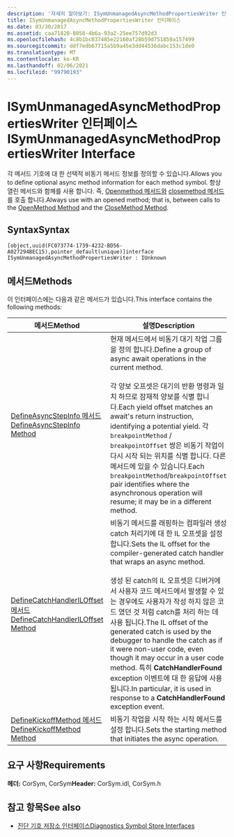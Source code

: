 ```yaml
---
description: '자세히 알아보기: ISymUnmanagedAsyncMethodPropertiesWriter 인터페이스'
title: ISymUnmanagedAsyncMethodPropertiesWriter 인터페이스
ms.date: 03/30/2017
ms.assetid: caa71820-8058-4b6a-93a2-25ee757d92d3
ms.openlocfilehash: 4c8b1bc037485e22160af28b59d751859a157499
ms.sourcegitcommit: ddf7edb67715a5b9a45e3dd44536dabc153c1de0
ms.translationtype: MT
ms.contentlocale: ko-KR
ms.lasthandoff: 02/06/2021
ms.locfileid: "99790193"
---
```

# <a name="isymunmanagedasyncmethodpropertieswriter-interface"></a><span data-ttu-id="473d5-103">ISymUnmanagedAsyncMethodPropertiesWriter 인터페이스</span><span class="sxs-lookup"><span data-stu-id="473d5-103">ISymUnmanagedAsyncMethodPropertiesWriter Interface</span></span>

<span data-ttu-id="473d5-104">각 메서드 기호에 대 한 선택적 비동기 메서드 정보를 정의할 수 있습니다.</span><span class="sxs-lookup"><span data-stu-id="473d5-104">Allows you to define optional async method information for each method symbol.</span></span> <span data-ttu-id="473d5-105">항상 열린 메서드와 함께를 사용 합니다. 즉, [Openmethod 메서드와](isymunmanagedwriter-openmethod-method.md) [closemethod 메서드](isymunmanagedwriter-closemethod-method.md)를 호출 합니다.</span><span class="sxs-lookup"><span data-stu-id="473d5-105">Always use with an opened method; that is, between calls to the [OpenMethod Method](isymunmanagedwriter-openmethod-method.md) and the [CloseMethod Method](isymunmanagedwriter-closemethod-method.md).</span></span>  
  
## <a name="syntax"></a><span data-ttu-id="473d5-106">Syntax</span><span class="sxs-lookup"><span data-stu-id="473d5-106">Syntax</span></span>  
  
```idl  
[object,uuid(FC073774-1739-4232-BD56-A027294BEC15),pointer_default(unique)]interface ISymUnmanagedAsyncMethodPropertiesWriter : IUnknown  
```  
  
## <a name="methods"></a><span data-ttu-id="473d5-107">메서드</span><span class="sxs-lookup"><span data-stu-id="473d5-107">Methods</span></span>  

 <span data-ttu-id="473d5-108">이 인터페이스에는 다음과 같은 메서드가 있습니다.</span><span class="sxs-lookup"><span data-stu-id="473d5-108">This interface contains the following methods:</span></span>  
  
|<span data-ttu-id="473d5-109">메서드</span><span class="sxs-lookup"><span data-stu-id="473d5-109">Method</span></span>|<span data-ttu-id="473d5-110">설명</span><span class="sxs-lookup"><span data-stu-id="473d5-110">Description</span></span>|  
|------------|-----------------|  
|[<span data-ttu-id="473d5-111">DefineAsyncStepInfo 메서드</span><span class="sxs-lookup"><span data-stu-id="473d5-111">DefineAsyncStepInfo Method</span></span>](isymunmanagedasyncmethodpropertieswriter-defineasyncstepinfo-method.md)|<span data-ttu-id="473d5-112">현재 메서드에서 비동기 대기 작업 그룹을 정의 합니다.</span><span class="sxs-lookup"><span data-stu-id="473d5-112">Define a group of async await operations in the current method.</span></span><br /><br /> <span data-ttu-id="473d5-113">각 양보 오프셋은 대기의 반환 명령과 일치 하므로 잠재적 양보를 식별 합니다.</span><span class="sxs-lookup"><span data-stu-id="473d5-113">Each yield offset matches an await's return instruction, identifying a potential yield.</span></span> <span data-ttu-id="473d5-114">각 `breakpointMethod` / `breakpointOffset` 쌍은 비동기 작업이 다시 시작 되는 위치를 식별 합니다. 다른 메서드에 있을 수 있습니다.</span><span class="sxs-lookup"><span data-stu-id="473d5-114">Each `breakpointMethod`/`breakpointOffset` pair identifies where the asynchronous operation will resume; it may be in a different method.</span></span>|  
|[<span data-ttu-id="473d5-115">DefineCatchHandlerILOffset 메서드</span><span class="sxs-lookup"><span data-stu-id="473d5-115">DefineCatchHandlerILOffset Method</span></span>](isymunmanagedasyncmethodpropertieswriter-definecatchhandleriloffset-method.md)|<span data-ttu-id="473d5-116">비동기 메서드를 래핑하는 컴파일러 생성 catch 처리기에 대 한 IL 오프셋을 설정 합니다.</span><span class="sxs-lookup"><span data-stu-id="473d5-116">Sets the IL offset for the compiler-generated catch handler that wraps an async method.</span></span><br /><br /> <span data-ttu-id="473d5-117">생성 된 catch의 IL 오프셋은 디버거에서 사용자 코드 메서드에서 발생할 수 있는 경우에도 사용자가 작성 하지 않은 코드 였던 것 처럼 catch를 처리 하는 데 사용 됩니다.</span><span class="sxs-lookup"><span data-stu-id="473d5-117">The IL offset of the generated catch is used by the debugger to handle the catch as if it were non-user code, even though it may occur in a user code method.</span></span> <span data-ttu-id="473d5-118">특히 **CatchHandlerFound** exception 이벤트에 대 한 응답에 사용 됩니다.</span><span class="sxs-lookup"><span data-stu-id="473d5-118">In particular, it is used in response to a **CatchHandlerFound** exception event.</span></span>|  
|[<span data-ttu-id="473d5-119">DefineKickoffMethod 메서드</span><span class="sxs-lookup"><span data-stu-id="473d5-119">DefineKickoffMethod Method</span></span>](isymunmanagedasyncmethodpropertieswriter-definekickoffmethod-method.md)|<span data-ttu-id="473d5-120">비동기 작업을 시작 하는 시작 메서드를 설정 합니다.</span><span class="sxs-lookup"><span data-stu-id="473d5-120">Sets the starting method that initiates the async operation.</span></span>|  
  
## <a name="requirements"></a><span data-ttu-id="473d5-121">요구 사항</span><span class="sxs-lookup"><span data-stu-id="473d5-121">Requirements</span></span>  

 <span data-ttu-id="473d5-122">**헤더:** CorSym, CorSym</span><span class="sxs-lookup"><span data-stu-id="473d5-122">**Header:** CorSym.idl, CorSym.h</span></span>  
  
## <a name="see-also"></a><span data-ttu-id="473d5-123">참고 항목</span><span class="sxs-lookup"><span data-stu-id="473d5-123">See also</span></span>

- [<span data-ttu-id="473d5-124">진단 기호 저장소 인터페이스</span><span class="sxs-lookup"><span data-stu-id="473d5-124">Diagnostics Symbol Store Interfaces</span></span>](diagnostics-symbol-store-interfaces.md)

